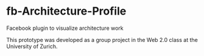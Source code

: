 fb-Architecture-Profile
=======================

Facebook plugin to visualize architecture work

This prototype was developed as a group project in the Web 2.0 class at the University of Zurich.